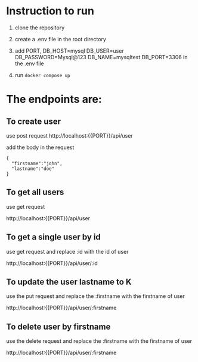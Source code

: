 # Instruction to run

1. clone the repository
2. create a .env file in the root directory
3. add PORT,
   DB_HOST=mysql
   DB_USER=user
   DB_PASSWORD=Mysql@123
   DB_NAME=mysqltest
   DB_PORT=3306 in the .env file

4. run `docker compose up`

# The endpoints are:

## To create user

use post request
http://localhost:{{PORT}}/api/user

add the body in the request

```
{
  "firstname":"john",
  "lastname":"doe"
}
```

## To get all users

use get request

http://localhost:{{PORT}}/api/user

## To get a single user by id

use get request and replace :id with the id of user

http://localhost:{{PORT}}/api/user/:id

## To update the user lastname to K

use the put request and replace the :firstname with the firstname of user

http://localhost:{{PORT}}/api/user/:firstname

## To delete user by firstname

use the delete request and replace the :firstname with the firstname of user

http://localhost:{{PORT}}/api/user/:firstname
